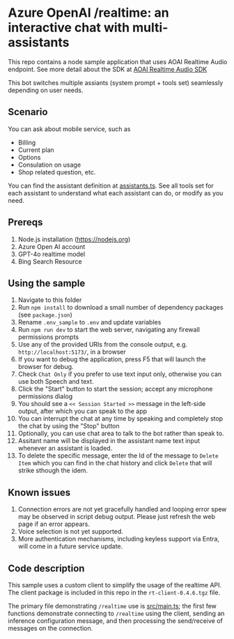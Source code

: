 # Azure OpenAI /realtime: an interactive chat with multi-assistants

This repo contains a node sample application that uses AOAI Realtime Audio endpoint. See more detail about the SDK at [AOAI Realtime Audio SDK](https://github.com/Azure-Samples/aoai-realtime-audio-sdk)

This bot switches multiple assiants (system prompt + tools set) seamlessly depending on user needs.

## Scenario

You can ask about mobile service, such as 

- Billing
- Current plan
- Options
- Consulation on usage
- Shop related question, etc.

You can find the assistant definition at [assistants.ts](./src//assistants.ts).
See all tools set for each assistant to understand what each assistant can do, or modify as you need.

## Prereqs

1. Node.js installation (https://nodejs.org)
1. Azure Open AI account
1. GPT-4o realtime model
1. Bing Search Resource

## Using the sample

1. Navigate to this folder
1. Run `npm install` to download a small number of dependency packages (see `package.json`)
1. Rename `.env_sample` to `.env` and update variables
1. Run `npm run dev` to start the web server, navigating any firewall permissions prompts
1. Use any of the provided URIs from the console output, e.g. `http://localhost:5173/`, in a browser
1. If you want to debug the application, press F5 that will launch the browser for debug.
1. Check `Chat Only` if you prefer to use text input only, otherwise you can use both Speech and text.
1. Click the "Start" button to start the session; accept any microphone permissions dialog
1. You should see a `<< Session Started >>` message in the left-side output, after which you can speak to the app
1. You can interrupt the chat at any time by speaking and completely stop the chat by using the "Stop" button
1. Optionally, you can use chat area to talk to the bot rather than speak to.
1. Assitant name will be displayed in the assistant name text input whenever an assistant is loaded.
1. To delete the specific message, enter the Id of the message to `Delete Item` which you can find in the chat history and click `Delete` that will strike sthough the idem.

## Known issues

1. Connection errors are not yet gracefully handled and looping error spew may be observed in script debug output. Please just refresh the web page if an error appears.
1. Voice selection is not yet supported.
1. More authentication mechanisms, including keyless support via Entra, will come in a future service update.

## Code description

This sample uses a custom client to simplify the usage of the realtime API. The client package is included  in this repo in the `rt-client-0.4.6.tgz` file.

The primary file demonstrating `/realtime` use is [src/main.ts](./src/main.ts); the first few functions demonstrate connecting to `/realtime` using the client, sending an inference configuration message, and then processing the send/receive of messages on the connection.
